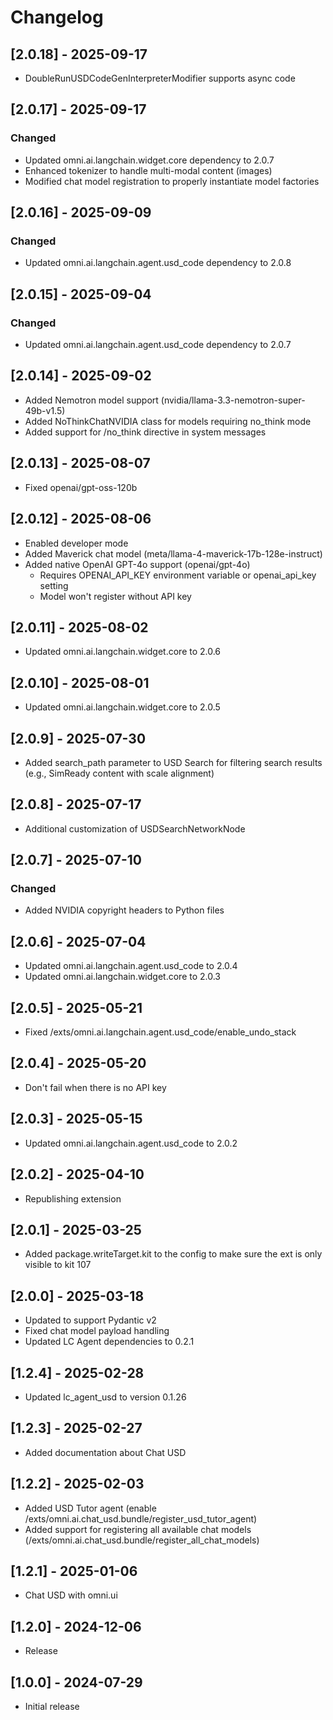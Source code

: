 # Changelog

## [2.0.18] - 2025-09-17

- DoubleRunUSDCodeGenInterpreterModifier supports async code

## [2.0.17] - 2025-09-17

### Changed
- Updated omni.ai.langchain.widget.core dependency to 2.0.7
- Enhanced tokenizer to handle multi-modal content (images)
- Modified chat model registration to properly instantiate model factories

## [2.0.16] - 2025-09-09

### Changed
- Updated omni.ai.langchain.agent.usd_code dependency to 2.0.8

## [2.0.15] - 2025-09-04

### Changed
- Updated omni.ai.langchain.agent.usd_code dependency to 2.0.7

## [2.0.14] - 2025-09-02
- Added Nemotron model support (nvidia/llama-3.3-nemotron-super-49b-v1.5)
- Added NoThinkChatNVIDIA class for models requiring no_think mode
- Added support for /no_think directive in system messages

## [2.0.13] - 2025-08-07
- Fixed openai/gpt-oss-120b

## [2.0.12] - 2025-08-06
- Enabled developer mode
- Added Maverick chat model (meta/llama-4-maverick-17b-128e-instruct)
- Added native OpenAI GPT-4o support (openai/gpt-4o)
  - Requires OPENAI_API_KEY environment variable or openai_api_key setting
  - Model won't register without API key

## [2.0.11] - 2025-08-02
- Updated omni.ai.langchain.widget.core to 2.0.6

## [2.0.10] - 2025-08-01
- Updated omni.ai.langchain.widget.core to 2.0.5

## [2.0.9] - 2025-07-30
- Added search_path parameter to USD Search for filtering search results (e.g., SimReady content with scale alignment)

## [2.0.8] - 2025-07-17
- Additional customization of USDSearchNetworkNode

## [2.0.7] - 2025-07-10

### Changed
- Added NVIDIA copyright headers to Python files

## [2.0.6] - 2025-07-04
- Updated omni.ai.langchain.agent.usd_code to 2.0.4
- Updated omni.ai.langchain.widget.core to 2.0.3

## [2.0.5] - 2025-05-21
- Fixed /exts/omni.ai.langchain.agent.usd_code/enable_undo_stack

## [2.0.4] - 2025-05-20
- Don't fail when there is no API key

## [2.0.3] - 2025-05-15
- Updated omni.ai.langchain.agent.usd_code to 2.0.2

## [2.0.2] - 2025-04-10
- Republishing extension

## [2.0.1] - 2025-03-25
- Added package.writeTarget.kit to the config to make sure the ext is only visible to kit 107

## [2.0.0] - 2025-03-18
- Updated to support Pydantic v2
- Fixed chat model payload handling
- Updated LC Agent dependencies to 0.2.1

## [1.2.4] - 2025-02-28
- Updated lc_agent_usd to version 0.1.26

## [1.2.3] - 2025-02-27
- Added documentation about Chat USD

## [1.2.2] - 2025-02-03
- Added USD Tutor agent (enable /exts/omni.ai.chat_usd.bundle/register_usd_tutor_agent)
- Added support for registering all available chat models (/exts/omni.ai.chat_usd.bundle/register_all_chat_models)

## [1.2.1] - 2025-01-06
- Chat USD with omni.ui

## [1.2.0] - 2024-12-06
- Release

## [1.0.0] - 2024-07-29
- Initial release
